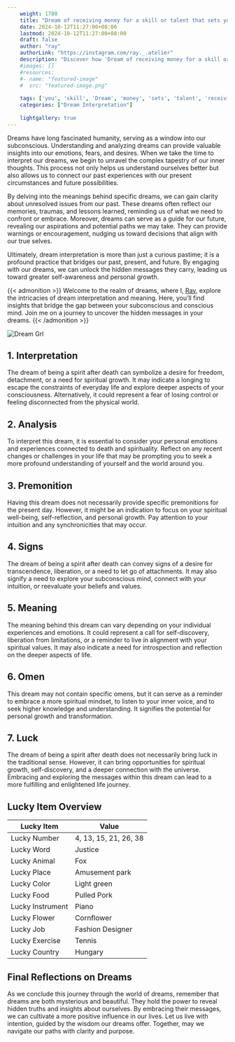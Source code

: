 ```yaml
---
    weight: 1780
    title: "Dream of receiving money for a skill or talent that sets you apart."  # Assuming 'title' column exists
    date: 2024-10-12T11:27:00+08:00
    lastmod: 2024-10-12T11:27:00+08:00
    draft: false
    author: "ray"
    authorLink: "https://instagram.com/ray._.atelier"
    description: "Discover how 'Dream of receiving money for a skill or talent that sets you apart.' can interpret your future and uncover its significant meanings in your life."
    #images: []
    #resources:
    #- name: "featured-image"
    #  src: "featured-image.png"
    
    tags: ['you', 'skill', 'Dream', 'money', 'sets', 'talent', 'receiving', 'apart', 'that']
    categories: ["Dream Interpretation"]
    
    lightgallery: true
---
```

    
Dreams have long fascinated humanity, serving as a window into our subconscious. Understanding and analyzing dreams can provide valuable insights into our emotions, fears, and desires. When we take the time to interpret our dreams, we begin to unravel the complex tapestry of our inner thoughts. This process not only helps us understand ourselves better but also allows us to connect our past experiences with our present circumstances and future possibilities.

By delving into the meanings behind specific dreams, we can gain clarity about unresolved issues from our past. These dreams often reflect our memories, traumas, and lessons learned, reminding us of what we need to confront or embrace. Moreover, dreams can serve as a guide for our future, revealing our aspirations and potential paths we may take. They can provide warnings or encouragement, nudging us toward decisions that align with our true selves.

Ultimately, dream interpretation is more than just a curious pastime; it is a profound practice that bridges our past, present, and future. By engaging with our dreams, we can unlock the hidden messages they carry, leading us toward greater self-awareness and personal growth.

{{< admonition >}}
Welcome to the realm of dreams, where I, [Ray](https://instagram.com/ray._.atelier), explore the intricacies of dream interpretation and meaning. Here, you’ll find insights that bridge the gap between your subconscious and conscious mind. Join me on a journey to uncover the hidden messages in your dreams.
{{< /admonition >}}

![Dream Grl](https://cdn.pixabay.com/photo/2017/11/02/03/35/gothic-2910057_1280.jpg "Dream Grl")

## 1. Interpretation
 The dream of being a spirit after death can symbolize a desire for freedom, detachment, or a need for spiritual growth. It may indicate a longing to escape the constraints of everyday life and explore deeper aspects of your consciousness. Alternatively, it could represent a fear of losing control or feeling disconnected from the physical world.

## 2. Analysis
 To interpret this dream, it is essential to consider your personal emotions and experiences connected to death and spirituality. Reflect on any recent changes or challenges in your life that may be prompting you to seek a more profound understanding of yourself and the world around you.

## 3. Premonition
 Having this dream does not necessarily provide specific premonitions for the present day. However, it might be an indication to focus on your spiritual well-being, self-reflection, and personal growth. Pay attention to your intuition and any synchronicities that may occur.

## 4. Signs
 The dream of being a spirit after death can convey signs of a desire for transcendence, liberation, or a need to let go of attachments. It may also signify a need to explore your subconscious mind, connect with your intuition, or reevaluate your beliefs and values.

## 5. Meaning
 The meaning behind this dream can vary depending on your individual experiences and emotions. It could represent a call for self-discovery, liberation from limitations, or a reminder to live in alignment with your spiritual values. It may also indicate a need for introspection and reflection on the deeper aspects of life.

## 6. Omen
 This dream may not contain specific omens, but it can serve as a reminder to embrace a more spiritual mindset, to listen to your inner voice, and to seek higher knowledge and understanding. It signifies the potential for personal growth and transformation.

## 7. Luck
 The dream of being a spirit after death does not necessarily bring luck in the traditional sense. However, it can bring opportunities for spiritual growth, self-discovery, and a deeper connection with the universe. Embracing and exploring the messages within this dream can lead to a more fulfilling and enlightened life journey.

## Lucky Item Overview
| Lucky Item          | Value              |
|---------------|--------------------|
| Lucky Number        | 4, 13, 15, 21, 26, 38  |
| Lucky Word          | Justice |
| Lucky Animal        | Fox |
| Lucky Place         | Amusement park     |
| Lucky Color         | Light green     |
| Lucky Food          | Pulled Pork      |
| Lucky Instrument    | Piano |
| Lucky Flower        | Cornflower    |
| Lucky Job           | Fashion Designer       |
| Lucky Exercise      | Tennis  |
| Lucky Country       | Hungary    |


##  Final Reflections on Dreams

As we conclude this journey through the world of dreams, remember that dreams are both mysterious and beautiful. They hold the power to reveal hidden truths and insights about ourselves. By embracing their messages, we can cultivate a more positive influence in our lives. Let us live with intention, guided by the wisdom our dreams offer. Together, may we navigate our paths with clarity and purpose.
